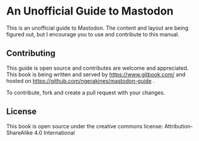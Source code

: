 # An Unofficial Guide to Mastodon

This is an unofficial guide to Mastodon. The content and layout are being figured out, but I encourage you to use and contribute to this manual.

## Contributing

This guide is open source and contributes are welcome and appreciated. This book is being written and served by https://www.gitbook.com/ and hosted on https://github.com/ngerakines/mastodon-guide .

To contribute, fork and create a pull request with your changes.

## License

This book is open source under the creative commons license: Attribution-ShareAlike 4.0 International

